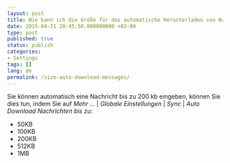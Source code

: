 ```yaml
---
layout: post
title: Wie kann ich die Größe für das automatische Herunterladen von Nachrichten einstellen?
date: 2015-04-21 20:45:50.000000000 +03:00
type: post
published: true
status: publish
categories:
- Settings
tags: []
lang: de
permalink: /size-auto-download-messages/
---
```


Sie können automatisch eine Nachricht bis zu 200 kb eingeben, können Sie dies tun, indem Sie auf *Mehr ...* \| *Globale Einstellungen* \| *Sync* \| *Auto Download Nachrichten bis zu*:

* 50KB
* 100KB
* 200KB
* 512KB
* 1MB

